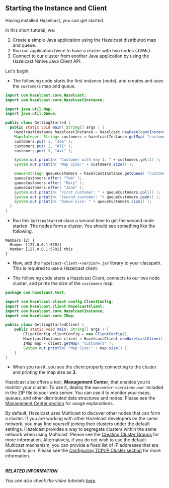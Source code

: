 

## Starting the Instance and Client


Having installed Hazelcast, you can get started. 

In this short tutorial, we:

1. Create a simple Java application using the Hazelcast distributed map and queue. 
2. Run our application twice to have a cluster with two nodes (JVMs). 
3. Connect to our cluster from another Java application by using the Hazelcast Native Java Client API.

Let's begin.


- The following code starts the first instance (node), and creates and uses the `customers` map and queue.

```java
import com.hazelcast.core.Hazelcast;
import com.hazelcast.core.HazelcastInstance;

import java.util.Map;
import java.util.Queue;

public class GettingStarted {
  public static void main( String[] args ) {
    HazelcastInstance hazelcastInstance = Hazelcast.newHazelcastInstance();
    Map<Integer, String> customers = hazelcastInstance.getMap( "customers" );
    customers.put( 1, "Joe" );
    customers.put( 2, "Ali" );
    customers.put( 3, "Avi" );

    System.out.println( "Customer with key 1: " + customers.get(1) );
    System.out.println( "Map Size:" + customers.size() );

    Queue<String> queueCustomers = hazelcastInstance.getQueue( "customers" );
    queueCustomers.offer( "Tom" );
    queueCustomers.offer( "Mary" );
    queueCustomers.offer( "Jane" );
    System.out.println( "First customer: " + queueCustomers.poll() );
    System.out.println( "Second customer: "+ queueCustomers.peek() );
    System.out.println( "Queue size: " + queueCustomers.size() );
  }
}
```

- Run this `GettingStarted` class a second time to get the second node 
started. The nodes form a cluster. You should see something like the following.

```
Members [2] {
  Member [127.0.0.1:5701]
  Member [127.0.0.1:5702] this
}                              
```

- Now, add the `hazelcast-client-`*`<version>`*`.jar` library to your classpath. 
This is required to use a Hazelcast client.

- The following code starts a Hazelcast Client, connects to our two node cluster, 
and prints the size of the `customers` map.

```java    
package com.hazelcast.test;

import com.hazelcast.client.config.ClientConfig;
import com.hazelcast.client.HazelcastClient;
import com.hazelcast.core.HazelcastInstance;
import com.hazelcast.core.IMap;

public class GettingStartedClient {
    public static void main( String[] args ) {
        ClientConfig clientConfig = new ClientConfig();
        HazelcastInstance client = HazelcastClient.newHazelcastClient( clientConfig );
        IMap map = client.getMap( "customers" );
        System.out.println( "Map Size:" + map.size() );
    }
}
```
- When you run it, you see the client properly connecting to the cluster 
and printing the map size as **3**.

Hazelcast also offers a tool, **Management Center**, that enables you to monitor your cluster. 
To use it, deploy the `mancenter-`*`<version>`*`.war` included in the ZIP file to your web server. 
You can use it to monitor your maps, queues, and other distributed data structures and nodes. Please 
see the [Management Center section](#management-center) for usage explanations.


By default, Hazelcast uses Multicast to discover other nodes that can form a cluster.  If you are 
working with other Hazelcast developers on the same network, you may find yourself joining their 
clusters under the default settings.  Hazelcast provides a way to segregate clusters within the same 
network when using Multicast. Please see the [Creating Cluster Groups](#creating-cluster-groups) 
for more information.  Alternatively, if you do not wish to use the default Multicast mechanism, 
you can provide a fixed list of IP addresses that are allowed to join. Please see 
the [Configuring TCP/IP Cluster section](#network-configuration) for more information.
<br> </br>

***RELATED INFORMATION***

*You can also check the video tutorials [here](http://hazelcast.org/getting-started/).*
<br> </br>

